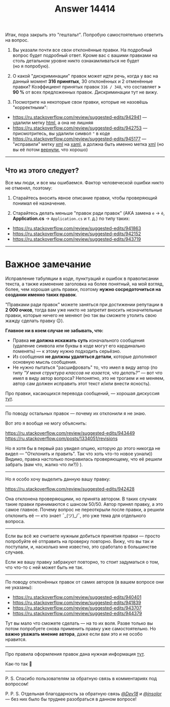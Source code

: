 ﻿---
title: "Answer 14414"
se.owner.user_id: 526739
se.owner.display_name: "Chaos_Sower"
se.owner.link: "https://ru.meta.stackoverflow.com/users/526739/chaos-sower"
se.answer_id: 14414
se.question_id: 14379
se.post_type: answer
se.is_accepted: True
---
<p>Итак, пора закрыть это &quot;гештальт&quot;. Попробую самостоятельно ответить на вопрос.</p>
<ol>
<li><p>Вы указали почти все свои отклонённые правки. На подробный вопрос будет подробный ответ. Кроме вас с вашими правками на столь детальном уровне никто ознакамливаться не будет (но я попробую).</p>
</li>
<li><p>О какой &quot;дискриминации&quot; правок может идти речь, когда у вас на данный момент <strong>316 принятых</strong>, 30 отклонённых и 2 отменённые правки? Коэффициент принятых правок <code>316 / 348</code>, что составляет <strong>&gt; 90 %</strong> от всех предложенных правок. Дискриминации тут не вижу.</p>
</li>
<li><p>Посмотрите на некоторые свои правки, которые не назовёшь &quot;корректными&quot;:</p>
</li>
</ol>
<ul>
<li><a href="https://ru.stackoverflow.com/review/suggested-edits/942941">https://ru.stackoverflow.com/review/suggested-edits/942941</a> — удалили метку <a href="https://ru.stackoverflow.com/questions/tagged/html" class="s-tag post-tag" title="показать вопросы с меткой [html]" aria-label="показать вопросы с меткой [html]" rel="tag" aria-labelledby="tag-html-tooltip-container" data-tag-menu-origin="Unknown">html</a>, а она не лишняя</li>
<li><a href="https://ru.stackoverflow.com/review/suggested-edits/942753">https://ru.stackoverflow.com/review/suggested-edits/942753</a> — присмотритесь, вы удалили символ <code>&quot;</code> в коде</li>
<li><a href="https://ru.stackoverflow.com/review/suggested-edits/945177">https://ru.stackoverflow.com/review/suggested-edits/945177</a> — &quot;исправили&quot; метку <a href="https://ru.stackoverflow.com/questions/tagged/xml" class="s-tag post-tag" title="показать вопросы с меткой [xml]" aria-label="показать вопросы с меткой [xml]" rel="tag" aria-labelledby="tag-xml-tooltip-container" data-tag-menu-origin="Unknown">xml</a> на <a href="https://ru.stackoverflow.com/questions/tagged/xaml" class="s-tag post-tag" title="показать вопросы с меткой [xaml]" aria-label="показать вопросы с меткой [xaml]" rel="tag" aria-labelledby="tag-xaml-tooltip-container" data-tag-menu-origin="Unknown">xaml</a>, а должна быть именно метка <a href="https://ru.stackoverflow.com/questions/tagged/xml" class="s-tag post-tag" title="показать вопросы с меткой [xml]" aria-label="показать вопросы с меткой [xml]" rel="tag" aria-labelledby="tag-xml-tooltip-container" data-tag-menu-origin="Unknown">xml</a> (но вы её потом <a href="https://ru.stackoverflow.com/review/suggested-edits/945180">вернули</a>, что хорошо)</li>
</ul>
<hr />
<h2>Что из этого следует?</h2>
<p>Все мы люди, и все мы ошибаемся. Фактор человеческой ошибки никто не отменял, поэтому:</p>
<ol>
<li><p>Старайтесь вносить явное описание правки, чтобы проверяющий понимал её назначение.</p>
</li>
<li><p>Старайтесь делать меньше &quot;правок ради правок&quot; (AKA замена <code>е</code> → <code>ё</code>, <strong>Application.cs</strong> → <code>Application.cs</code> и т. д.) по типу таких:</p>
</li>
</ol>
<ul>
<li><a href="https://ru.stackoverflow.com/review/suggested-edits/941863">https://ru.stackoverflow.com/review/suggested-edits/941863</a></li>
<li><a href="https://ru.stackoverflow.com/review/suggested-edits/942152">https://ru.stackoverflow.com/review/suggested-edits/942152</a></li>
<li><a href="https://ru.stackoverflow.com/review/suggested-edits/943719">https://ru.stackoverflow.com/review/suggested-edits/943719</a></li>
</ul>
<hr />
<h1>Важное замечание</h1>
<p>Исправление табуляции в коде, пунктуаций и ошибок в правописании текста, а также изменение заголовка на более понятный, на мой взгляд, более, чем хорошая цель правки, поэтому <strong>нужно сосредоточиться на создании именно таких правок</strong>.</p>
<p>&quot;Правками ради правок&quot; можете заняться при достижении репутации в <strong>2 000 очков</strong>, тогда вам уже никто не запретит вносить незначительные правки, которые ничего не меняют (но так вы сможете утолить свою жажду сделать правку 😉).</p>
<p><strong>Главное ни в коем случае не забывать, что:</strong></p>
<ul>
<li>Правка <strong>не должна искажать суть</strong> изначального сообщения (удаление символа или буквы в коде могут его кардинально поменять) — к этому нужно подходить серьёзно.</li>
<li>Из сообщения <strong>не должны удаляться детали</strong>, которые дополняют основную мысль сообщения.</li>
<li>Не нужно пытаться &quot;расшифровать&quot; то, что имел в виду автор (по типу <em>&quot;У меня структура классов не юзается, что делать?&quot;</em> — вот что имел в виду автор вопроса? Непонятно, это не трогаем и не меняем, автор сам должен исправить этот текст и/или внести ясность).</li>
</ul>
<p>Про правки, касающихся перевода сообщений, — хорошая дискуссия <a href="https://ru.meta.stackoverflow.com/questions/14394">тут</a>.</p>
<hr />
<p>По поводу остальных правок — почему их отклонили я не знаю.</p>
<p>Вот это я вообще не могу объяснить:</p>
<p><a href="https://ru.stackoverflow.com/review/suggested-edits/943449">https://ru.stackoverflow.com/review/suggested-edits/943449</a>
<a href="https://ru.stackoverflow.com/posts/1334051/revisions">https://ru.stackoverflow.com/posts/1334051/revisions</a></p>
<p>Но я хотя бы в первый раз увидел опцию, которую до этого никогда не видел — &quot;Отклонить и править&quot;. Так что хоть что-то новое узнали)) Видимо, правка настолько понравилась проверяющему, что её решили забрать (вам что, жалко что ли?)) ).</p>
<hr />
<p>Но я особо хочу выделить данную вашу правку:</p>
<p><a href="https://ru.stackoverflow.com/review/suggested-edits/942428">https://ru.stackoverflow.com/review/suggested-edits/942428</a></p>
<p>Она отклонена проверяющими, но принята автором. В таких случаях такие правки принимаются с шансом 50/50. Автор принял правку, а это самое главное. Почему вопрос не переоткрыли после правки, а решили отклонить её — кто знает ¯_(ツ)_/¯, это уже тема для отдельного вопроса.</p>
<hr />
<p>Если вы всё же считаете нужным добиться принятия правки — просто попробуйте её отправить на проверку повторно. Вижу, что вы так и поступали, и, насколько мне известно, это сработало в большинстве случаев.</p>
<p>Если же вашу правку забракуют повторно, то стоит задуматься о том, что что-то с ней может быть не так.</p>
<hr />
<p>По поводу отклонённых правок от самих авторов (в вашем вопросе они не указаны):</p>
<ul>
<li><a href="https://ru.stackoverflow.com/review/suggested-edits/940401">https://ru.stackoverflow.com/review/suggested-edits/940401</a></li>
<li><a href="https://ru.stackoverflow.com/review/suggested-edits/941839">https://ru.stackoverflow.com/review/suggested-edits/941839</a></li>
<li><a href="https://ru.stackoverflow.com/review/suggested-edits/943707">https://ru.stackoverflow.com/review/suggested-edits/943707</a></li>
<li><a href="https://ru.stackoverflow.com/review/suggested-edits/944379">https://ru.stackoverflow.com/review/suggested-edits/944379</a></li>
</ul>
<p>Тут вы мало что сможете сделать — на то их воля. Разве только вы потом попробуете снова применить правку уже самостоятельно. Но <strong>важно уважать мнение автора</strong>, даже если вам это и не особо нравится.</p>
<hr />
<p>Про правила оформления правок дана нужная информация <a href="https://ru.meta.stackoverflow.com/questions/420">тут</a>.</p>
<p>Как-то так 🙂</p>
<hr />
<p>P. S. Спасибо пользователям за обратную связь в комментариях под вопросом!</p>
<p>P. P. S. Отдельная благодарность за обратную связь <a href="https://ru.meta.stackoverflow.com/users/264178/dev18"><em>@Dev18</em></a> и <a href="https://ru.meta.stackoverflow.com/users/1365/insolor"><em>@insolor</em></a> — без них было бы труднее разобраться в данном вопросе!</p>
